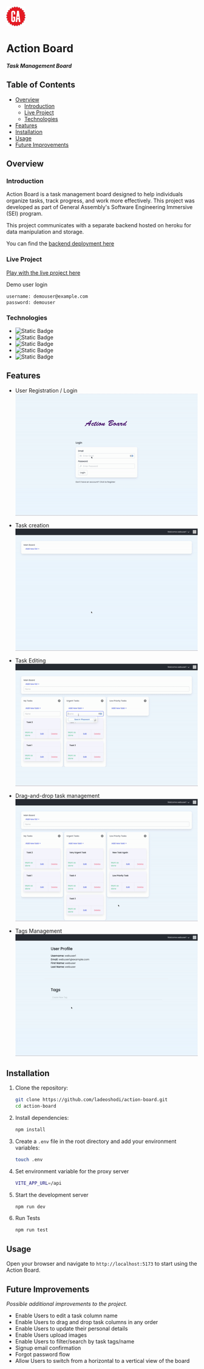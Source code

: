 ![GA Logo](readme-assets/GA-logo.png)

# Action Board

##### Task Management Board

## Table of Contents

- [Overview](#overview)
  - [Introduction](#introduction)
  - [Live Project](#live-project)
  - [Technologies](#technologies)
- [Features](#features)
- [Installation](#installation)
- [Usage](#usage)
- [Future Improvements](#future-improvements)

## Overview

### Introduction

Action Board is a task management board designed to help individuals organize tasks, track progress, and work more effectively. This project was developed as part of General Assembly's Software Engineering Immersive (SEI) program. <br>

This project communicates with a separate backend hosted on heroku for data manipulation and storage. <br>

You can find the [backend deployment here](https://github.com/ladeoshodi/action-board-api)

### Live Project

[Play with the live project here](https://action-board.netlify.app)

Demo user login

```
username: demouser@example.com
password: demouser
```

### Technologies

- ![Static Badge](https://img.shields.io/badge/React-black?logo=react)
- ![Static Badge](https://img.shields.io/badge/TypeScript-black?logo=typescript)
- ![Static Badge](https://img.shields.io/badge/BulmaCSS-black?logo=bulma)
- ![Static Badge](https://img.shields.io/badge/Vite-black?logo=vite)
- ![Static Badge](https://img.shields.io/badge/Vitest-black?logo=vitest)

## Features

- User Registration / Login <br>
  ![Action Board Login](readme-assets/actionboard-login.gif)

- Task creation <br>
  ![Action Board Task List](readme-assets/actionboard-createtasklist.gif)

- Task Editing <br>
  ![Action Board Task](readme-assets/actionboard-createtask.gif)

- Drag-and-drop task management <br>
  ![Action Board Task](readme-assets/actionboard-dnd.gif)

- Tags Management <br>
  ![Action Board Task](readme-assets/actionboard-tags.gif)

## Installation

1. Clone the repository:

   ```sh
   git clone https://github.com/ladeoshodi/action-board.git
   cd action-board
   ```

2. Install dependencies:

   ```sh
   npm install
   ```

3. Create a `.env` file in the root directory and add your environment variables:

   ```sh
   touch .env
   ```

4. Set environment variable for the proxy server

   ```sh
   VITE_APP_URL=/api
   ```

5. Start the development server

   ```sh
   npm run dev
   ```

6. Run Tests

   ```sh
   npm run test
   ```

## Usage

Open your browser and navigate to `http://localhost:5173` to start using the Action Board.

## Future Improvements

_Possible additional improvements to the project._

- Enable Users to edit a task column name
- Enable Users to drag and drop task columns in any order
- Enable Users to update their personal details
- Enable Users upload images
- Enable Users to filter/search by task tags/name
- Signup email confirmation
- Forgot password flow
- Allow Users to switch from a horizontal to a vertical view of the board
